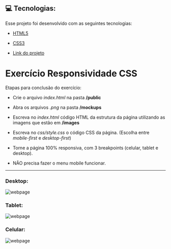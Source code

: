 ## :computer: Tecnologias:

Esse projeto foi desenvolvido com as seguintes tecnologias:

- [HTML5](https://developer.mozilla.org/pt-BR/docs/Web/HTML)
- [CSS3](https://developer.mozilla.org/pt-BR/docs/Web/CSS)

- [Link do projeto](https://murilonp.github.io/projeto-responsividade/public/)


# Exercício Responsividade CSS

Etapas para conclusão do exercício:

- Crie o arquivo *index.html* na pasta **/public**

- Abra os arquivos *.png* na pasta **/mockups**

- Escreva no *index.html* código HTML da estrutura da página utilizando as imagens que estão em **/images**

- Escreva no *css/style.css* o código CSS da página.
(Escolha entre *mobile-first* e *desktop-first*)

- Torne a página 100% responsiva, com 3 breakpoints (celular, tablet e desktop).

- NÃO precisa fazer o menu mobile funcionar.

---

### Desktop:
![webpage](https://i.imgur.com/2os419N.png)

### Tablet:
![webpage](https://i.imgur.com/ELRIkmK.png)

### Celular:
![webpage](https://i.imgur.com/MGWyqMI.png)
